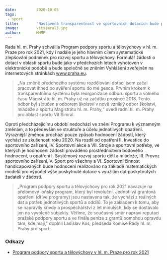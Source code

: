 ```yaml
---
date:         2020-10-05
tags:         
 - sport
title:        "Nastavená transparentnost ve sportovních dotacích bude pokračovat i v nadcházejícím roce"
image: 	      vitsimral3.jpg
author:       MHMP
---
```


Rada hl. m. Prahy schválila Program podpory sportu a tělovýchovy v hl. m. Praze pro rok 2021, kdy i nadále je jeho hlavním cílem systematické zlepšování podmínek pro rozvoj sportu a tělovýchovy. Formulář žádosti o dotaci v oblasti sportu bude jako v předchozích letech vyhotoven v elektronické podobě a bude společně se zněním Vyhlášení zveřejněn na internetových stránkách www.praha.eu.

> „Na změně předchozího systému rozdělování dotací jsem začal pracovat ihned po svěření sportu do mé gesce. Prvním krokem k transparentnímu systému byla reorganizace odboru sportu a volného času Magistrátu hl. m. Prahy už na začátku prosince 2018. Tento odbor byl sloučen s odborem školství v nově vzniklý odbor školství, mládeže a sportu Magistrátu hl. m. Prahy,“ uvedl radní hl. m. Prahy pro oblast sportu Vít Šimral.

Oproti předcházejícímu období nedochází ve znění Programu k významným změnám, a to především ve struktuře a účelu jednotlivých opatření. Výraznější změnou prochází pouze způsob hodnocení žádostí, který vychází ze zkušenosti roku 2020. Na rozdíl od opatření II. Investice do sportovního zařízení, IV. Sportovní akce a VII. Stroje a sportovní potřeby, ve kterých je hodnocení žádostí prováděno prostřednictvím bodového hodnocení, u opatření I. Systémový rozvoj sportu dětí a mládeže, III. Provoz sportovního zařízení, V. Sport pro všechny a VI. Sportovní činnost handicapovaných bude hodnocení realizováno na základě matematických modelů pro výpočet výše poskytnuté dotace s využitím dat poskytnutých žadateli v žádosti.

> „Program podpory sportu a tělovýchovy pro rok 2021 navazuje na přelomový loňský program, který byl revoluční. Jednotlivá grantová opatření (dříve programy) jsou nastavena tak, že vychází z reálných dat a potřeb jednotlivých sportů a oddílů. To je základem k tomu, aby se napravily křivdy a prospěchářství z let minulých, kdy se dostávalo jen na vyvolené subjekty. Věříme, že současný směr napraví reputaci pražské podpory sportu a ve finále peníze z grantů pomohou opravdu tam, kde mají," doplnil Ladislav Kos, předseda Komise Rady hl. m. Prahy pro sport.

### Odkazy 

* [Program podpory sportu a tělovýchovy v hl. m. Praze pro rok 2021](https://a.pirati.cz/praha/pdf/program-sport.pdf)
